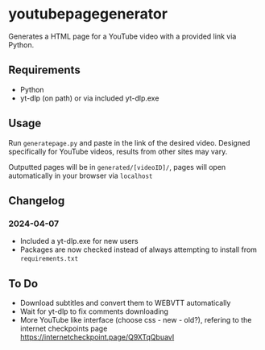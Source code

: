 # youtubepagegenerator

Generates a HTML page for a YouTube video with a provided link via Python.

## Requirements

- Python
- yt-dlp (on path) or via included yt-dlp.exe

## Usage

Run `generatepage.py`  and paste in the link of the desired video. Designed specifically for YouTube videos, results from other sites may vary.

Outputted pages will be in `generated/[videoID]/`, pages will open automatically in your browser via `localhost`

## Changelog

### 2024-04-07

- Included a yt-dlp.exe for new users
- Packages are now checked instead of always attempting to install from `requirements.txt`

## To Do

- Download subtitles and convert them to WEBVTT automatically
- Wait for yt-dlp to fix comments downloading
- More YouTube like interface (choose css - new - old?), refering to the internet checkpoints page <https://internetcheckpoint.page/Q9XTqQbuavI>
